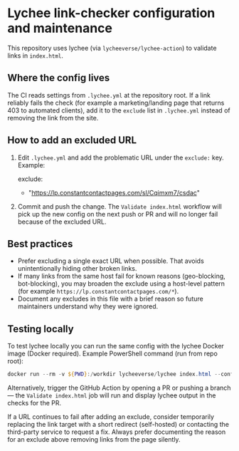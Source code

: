 Lychee link-checker configuration and maintenance
===============================================

This repository uses lychee (via `lycheeverse/lychee-action`) to validate links in `index.html`.

Where the config lives
----------------------

The CI reads settings from `.lychee.yml` at the repository root. If a link reliably fails the check
(for example a marketing/landing page that returns 403 to automated clients), add it to the `exclude`
list in `.lychee.yml` instead of removing the link from the site.

How to add an excluded URL
--------------------------

1. Edit `.lychee.yml` and add the problematic URL under the `exclude:` key. Example:

   exclude:
     - "https://lp.constantcontactpages.com/sl/Cqimxm7/csdac"

2. Commit and push the change. The `Validate index.html` workflow will pick up the new config on the next
   push or PR and will no longer fail because of the excluded URL.

Best practices
--------------

- Prefer excluding a single exact URL when possible. That avoids unintentionally hiding other broken links.
- If many links from the same host fail for known reasons (geo-blocking, bot-blocking), you may broaden the
  exclude using a host-level pattern (for example `https://lp.constantcontactpages.com/*`).
- Document any excludes in this file with a brief reason so future maintainers understand why they were ignored.

Testing locally
---------------

To test lychee locally you can run the same config with the lychee Docker image (Docker required). Example
PowerShell command (run from repo root):

```powershell
docker run --rm -v ${PWD}:/workdir lycheeverse/lychee index.html --config .lychee.yml
```

Alternatively, trigger the GitHub Action by opening a PR or pushing a branch — the `Validate index.html` job will
run and display lychee output in the checks for the PR.

If a URL continues to fail after adding an exclude, consider temporarily replacing the link target with a
short redirect (self-hosted) or contacting the third-party service to request a fix. Always prefer documenting
the reason for an exclude above removing links from the page silently.
